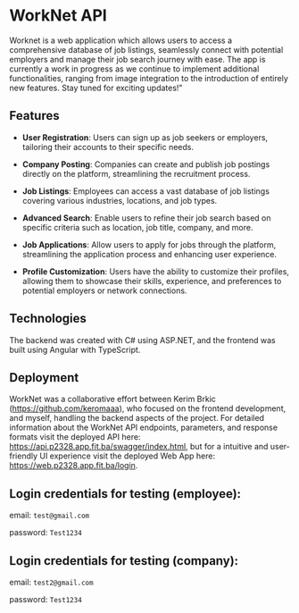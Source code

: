 # WorkNet API
Worknet is a web application which allows users to access a comprehensive database of job listings, seamlessly connect with potential employers and manage their job search journey with ease.
The app is currently a work in progress as we continue to implement additional functionalities, ranging from image integration to the introduction of entirely new features. Stay tuned for exciting updates!"
## Features
- **User Registration**: Users can sign up as job seekers or employers, tailoring their accounts to their specific needs.

- **Company Posting**: Companies can create and publish job postings directly on the platform, streamlining the recruitment process.

- **Job Listings**: Employees can access a vast database of job listings covering various industries, locations, and job types.
  
- **Advanced Search**: Enable users to refine their job search based on specific criteria such as location, job title, company, and more.

- **Job Applications**: Allow users to apply for jobs through the platform, streamlining the application process and enhancing user experience.

- **Profile Customization**: Users have the ability to customize their profiles, allowing them to showcase their skills, experience, and preferences to potential employers or network connections.


## Technologies
The backend was created with C# using ASP.NET, and the frontend was built using Angular with TypeScript.

## Deployment
WorkNet was a collaborative effort between Kerim Brkic (https://github.com/keromaaa), who focused on the frontend development, and myself, handling the backend aspects of the project.
For detailed information about the WorkNet API endpoints, parameters, and response formats visit the deployed API here: https://api.p2328.app.fit.ba/swagger/index.html, 
but for a intuitive and user-friendly UI experience visit the deployed Web App here: https://web.p2328.app.fit.ba/login.

## Login credentials for testing (employee): 
email: `test@gmail.com`

password: `Test1234`

## Login credentials for testing (company): 
email: `test2@gmail.com`

password: `Test1234`

